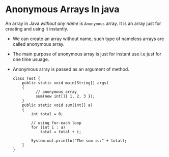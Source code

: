 # __Anonymous Arrays In java__

An array in Java *without any name* is ```Anonymous``` array. It is an array just for creating and using it instantly.

* We can create an array without name, such type of nameless arrays are called anonymous array.

* The main purpose of anonymous array is just for instant use i.e just for one time usuage.

* Anonymous array is passed as an argument of method.

      class Test { 
          public static void main(String[] args) 
          { 
                // anonymous array 
                sum(new int[]{ 1, 2, 3 }); 
          } 
          public static void sum(int[] a) 
          { 
              int total = 0; 

              // using for-each loop 
              for (int i : a)  
                  total = total + i; 

              System.out.println("The sum is:" + total); 
          } 
      } 
